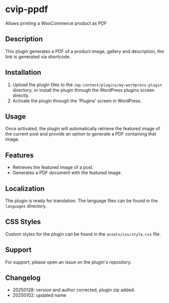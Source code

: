 # cvip-ppdf
Allows printing a WooCommerce product as PDF

## Description
This plugin generates a PDF of a product image, gallery and description, the link is generated via shortcode.

## Installation
1. Upload the plugin files to the `/wp-content/plugins/my-wordpress-plugin` directory, or install the plugin through the WordPress plugins screen directly.
2. Activate the plugin through the 'Plugins' screen in WordPress.

## Usage
Once activated, the plugin will automatically retrieve the featured image of the current post and provide an option to generate a PDF containing that image.

## Features
- Retrieves the featured image of a post.
- Generates a PDF document with the featured image.

## Localization
The plugin is ready for translation. The language files can be found in the `languages` directory.

## CSS Styles
Custom styles for the plugin can be found in the `assets/css/style.css` file.

## Support
For support, please open an issue on the plugin's repository.

## Changelog
* 20250128: version and author corrected, plugin zip added.
* 20250102: updated name